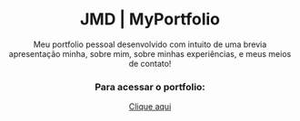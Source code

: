 <h1 align="center">JMD | MyPortfolio</h1>


<p align="center">Meu portfolio pessoal desenvolvido com intuito de uma brevia apresentação minha, sobre mim, sobre minhas experiências, e meus meios de contato!</p>

<h3 align="center">Para acessar o portfolio:</h3>
<p align="center"><a href="https://marcelodeus98.github.io/My_Portfolio/" target="_blank" rel="noopener noreferrer">Clique aqui</a></p>